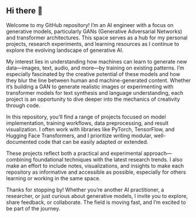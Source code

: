 ## Hi there 👋

Welcome to my GitHub repository! I’m an AI engineer with a focus on generative models, particularly GANs (Generative Adversarial Networks) and transformer architectures. This space serves as a hub for my personal projects, research experiments, and learning resources as I continue to explore the evolving landscape of generative AI.

My interest lies in understanding how machines can learn to generate new data—images, text, audio, and more—by training on existing patterns. I’m especially fascinated by the creative potential of these models and how they blur the line between human and machine-generated content. Whether it’s building a GAN to generate realistic images or experimenting with transformer models for text synthesis and language understanding, each project is an opportunity to dive deeper into the mechanics of creativity through code.

In this repository, you’ll find a range of projects focused on model implementation, training workflows, data preprocessing, and result visualization. I often work with libraries like PyTorch, TensorFlow, and Hugging Face Transformers, and I prioritize writing modular, well-documented code that can be easily adapted or extended.

These projects reflect both a practical and experimental approach—combining foundational techniques with the latest research trends. I also make an effort to include notes, visualizations, and insights to make each repository as informative and accessible as possible, especially for others learning or working in the same space.

Thanks for stopping by! Whether you’re another AI practitioner, a researcher, or just curious about generative models, I invite you to explore, share feedback, or collaborate. The field is moving fast, and I’m excited to be part of the journey.
